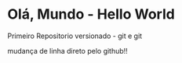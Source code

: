# Olá, Mundo - Hello World


 Primeiro Repositorio versionado - git e git
 
 mudança de linha direto pelo github!!

 
